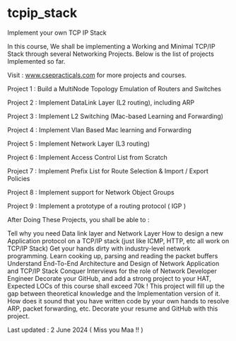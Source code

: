 # tcpip_stack
Implement your own TCP IP Stack

In this course, We shall be implementing a Working and Minimal TCP/IP Stack through several Networking Projects. Below is the list of projects Implemented so far.

Visit : www.csepracticals.com for more projects and courses.

Project 1 : Build a MultiNode Topology Emulation of Routers and Switches

Project 2 : Implement DataLink Layer (L2 routing), including ARP

Project 3 : Implement L2 Switching (Mac-based Learning and Forwarding)

Project 4 : Implement Vlan Based Mac learning and Forwarding

Project 5 : Implement Network Layer (L3 routing)

Project 6 : Implement Access Control List from Scratch

Project 7 : Implement Prefix List for Route Selection & Import / Export Policies

Project 8 : Implement support for Network Object Groups

Project 9 : Implement a prototype of a routing protocol ( IGP )

After Doing These Projects, you shall be able to :

Tell why you need Data link layer and Network Layer
How to design a new Application protocol on a TCP/IP stack (just like ICMP, HTTP, etc all work on TCP/IP Stack)
Get your hands dirty with industry-level network programming.
Learn cooking up, parsing and reading the packet buffers
Understand End-To-End Architecture and Design of Network Application and TCP/IP Stack
Conquer Interviews for the role of Network Developer Engineer
Decorate your GitHub, and add a strong project to your HAT, Expected LOCs of this course shall exceed 70k !
This project will fill up the gap between theoretical knowledge and the Implementation version of it. How does it sound that you have written code by your own hands to resolve ARP, packet forwarding, etc. Decorate your resume and GitHub with this project.

Last updated : 2 June 2024
( Miss you Maa !! )
